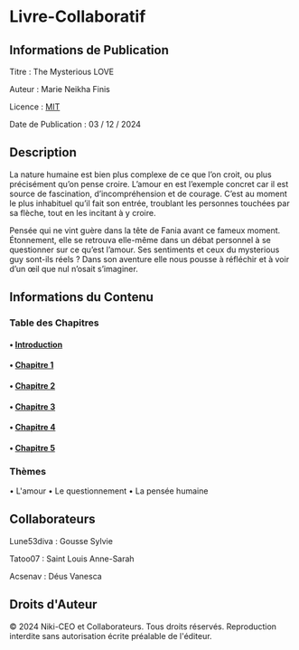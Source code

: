 # Livre-Collaboratif
## **Informations de Publication**

Titre : The Mysterious LOVE

Auteur : Marie Neikha Finis

Licence : [MIT](LICENSE)

Date de Publication : 03 / 12 / 2024

## **Description**  

La nature humaine est bien plus complexe de ce que l’on croit, ou plus précisément qu’on pense croire. L’amour en est l’exemple concret car il est source de fascination, d’incompréhension et de courage. C’est au moment le plus inhabituel qu’il fait son entrée, troublant les personnes touchées par sa flèche, tout en les incitant à y croire. 

Pensée qui ne vint guère dans la tête de Fania avant ce fameux moment. Étonnement, elle se retrouva elle-même dans un débat personnel à se questionner sur ce qu’est l’amour. Ses sentiments et ceux du mysterious guy sont-ils réels ? Dans son aventure elle nous pousse à réfléchir et à voir d’un œil que nul n’osait s’imaginer.

## **Informations du Contenu**
### **Table des Chapitres**
#### •	[Introduction](Introduction.md)
#### •	[Chapitre 1](Chapitre-1.md)
#### •	[Chapitre 2](Chapitre-2.md)
#### •	[Chapitre 3](Chapitre-3.md)
#### •	[Chapitre 4](Chapitre-4.md)
#### • [Chapitre 5](Chapitre-5.md)


### **Thèmes**
• L'amour
•	Le questionnement
•	La pensée humaine
 

## **Collaborateurs**

Lune53diva : Gousse Sylvie

Tatoo07 : Saint Louis Anne-Sarah

Acsenav : Déus Vanesca 
###

## **Droits d'Auteur**
© 2024 Niki-CEO et Collaborateurs. Tous droits réservés. Reproduction interdite sans autorisation écrite préalable de l'éditeur.
